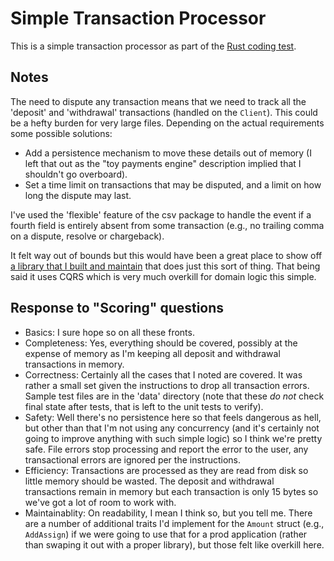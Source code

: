 # Simple Transaction Processor

This is a simple transaction processor as part of the [Rust coding test](RustCodingTest.pdf).

## Notes
The need to dispute any transaction means that we need to track all the 'deposit' and 'withdrawal'
transactions (handled on the `Client`). This could be a hefty burden for very large files. Depending
on the actual requirements some possible solutions:
- Add a persistence mechanism to move these details out of memory (I left that out as the "toy payments engine"
description implied that I shouldn't go overboard).
- Set a time limit on transactions that may be disputed, and a limit on how long the dispute may last.

I've used the 'flexible' feature of the csv package to handle the event if a fourth field is entirely
absent from some transaction (e.g., no trailing comma on a dispute, resolve or chargeback).

It felt way out of bounds but this would have been a great place to show off 
[a library that I built and maintain](https://github.com/serverlesstechnology/cqrs)
that does just this sort of thing. That being said it uses CQRS which is very much overkill for domain logic this simple. 

## Response to "Scoring" questions 
- Basics: I sure hope so on all these fronts.
- Completeness: Yes, everything should be covered, possibly at the expense of memory as I'm keeping
all deposit and withdrawal transactions in memory.
- Correctness: Certainly all the cases that I noted are covered. It was rather a small set given the
instructions to drop all transaction errors. Sample test files are in the 'data' directory (note that 
these _do not_ check final state after tests, that is left to the unit tests to verify).
- Safety: Well there's no persistence here so that feels dangerous as hell, but other than that I'm not using any concurrency
(and it's certainly not going to improve anything with such simple logic) so I think we're pretty safe.
File errors stop processing and report the error to the user, any transactional errors are ignored per 
the instructions.
- Efficiency: Transactions are processed as they are read from disk so little memory should be wasted.
The deposit and withdrawal transactions remain in memory but each transaction is only 15 bytes so we've 
got a lot of room to work with.
- Maintainablity: On readability, I mean I think so, but you tell me. There are a number of additional 
traits I'd implement for the `Amount` struct (e.g., `AddAssign`) if we were going to use that for a prod 
application (rather than swaping it out with a proper library), but those felt like overkill here. 